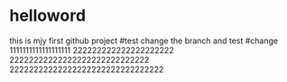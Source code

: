 # helloword
this is mjy first github project
#test
 change the branch and test
#change
1111111111111111111
222222222222222222222
22222222222222222222222222222
22222222222222222222222222222222

